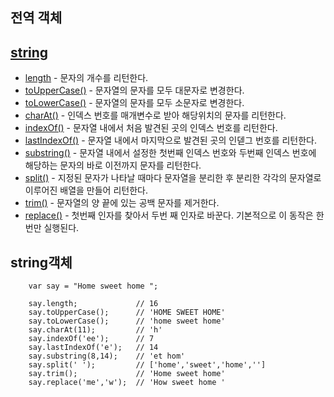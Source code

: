 ## 전역 객체



 ## [string](#stirng객체)

- [length](#length) - 문자의 개수를 리턴한다.
- [toUpperCase()](#toUpperCase) - 문자열의 문자를 모두 대문자로 변경한다.
- [toLowerCase()](#toLowerCAse) - 문자열의 문자를 모두 소문자로 변경한다.
- [charAt()](#charAt) - 인덱스 번호를 매개변수로 받아 해당위치의 문자를 리턴한다.
- [indexOf()](#indexOf) - 문자열 내에서 처음 발견된 곳의 인덱스 번호를 리턴한다.
- [lastIndexOf()](#lastIndexOf) - 문자열 내에서 마지막으로 발견된 곳의 인덷그 번호를 리턴한다. 
- [substring()](#substring) - 문자열 내에서 설정한 첫번째 인덱스 번호와 두번째 인덱스 번호에 해당하는 문자의 바로 이전까지 문자를 리턴한다.
- [split()](#split) - 지정된 문자가 나타날 때마다 문자열을 분리한 후 분리한 각각의 문자열로 이루어진 배열을 만들어 리턴한다.
- [trim()](#trim) - 문자열의 양 끝에 있는 공백 문자를 제거한다.
- [replace()](#replace) - 첫번째 인자를 찾아서 두번 째 인자로 바꾼다. 기본적으로 이 동작은 한번만 실행된다.

## string객체

```
	var say = "Home sweet home "; 
	
	say.length;				// 16
	say.toUpperCase();		// 'HOME SWEET HOME'
	say.toLowerCase();		// 'home sweet home'
	say.charAt(11);			// 'h'
	say.indexOf('ee');		// 7
	say.lastIndexOf('e');	// 14
	say.substring(8,14);	// 'et hom'
	say.split(' ');			// ['home','sweet','home','']
	say.trim();				// 'Home sweet home'
	say.replace('me','w');	// 'How sweet home '
	
```